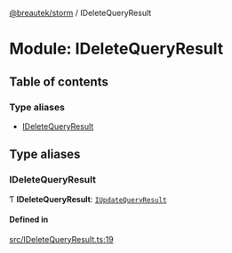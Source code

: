 [@breautek/storm](../README.md) / IDeleteQueryResult

# Module: IDeleteQueryResult

## Table of contents

### Type aliases

- [IDeleteQueryResult](IDeleteQueryResult.md#ideletequeryresult)

## Type aliases

### IDeleteQueryResult

Ƭ **IDeleteQueryResult**: [`IUpdateQueryResult`](../interfaces/IUpdateQueryResult.IUpdateQueryResult-1.md)

#### Defined in

[src/IDeleteQueryResult.ts:19](https://github.com/breautek/storm/blob/621aeec/src/IDeleteQueryResult.ts#L19)
